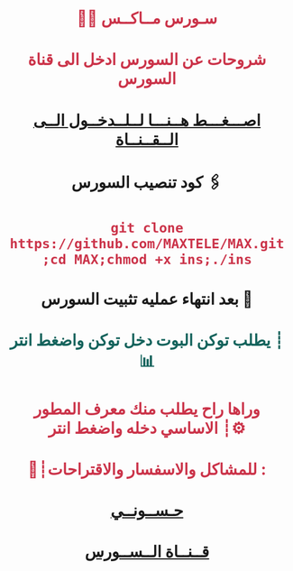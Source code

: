 # <p align="center" style="color:#cb3349" >👨‍💻 سـورس مــاكــس

# <p align="center" style="color:#cb3349" > شروحات عن السورس ادخل الى قناة السورس

# <p align="center" style="color:#cb3349" > [اصـــغـــط هــنـــا لــلــدخــول الــى الــقــنــاة](https://telegram.me/hlh_313) <br>

# <p align="center"> كود تنصيب السورس 🖇

 # <p align="center" style="color:#cb3349" > `git clone https://github.com/MAXTELE/MAX.git ;cd MAX;chmod +x ins;./ins`    

# <p align="center"> بعد انتهاء عمليه تثبيت السورس 🚸

# <p align="center" style="color: #14635c;" >يطلب توكن البوت دخل توكن واضغط انتر ┊📊
 
# <p align="center" style="color:#cb3349" > وراها راح يطلب منك معرف المطور الاساسي دخله واضغط انتر ┊⚙️


# <p align="center" style="color:#cb3349" > 💬┊للمشاكل والاسفسار والاقتراحات :
  
# <p align="center" style="color:#cb3349" > [حـســونــي](https://telegram.me/hlh313) <br>
  
  
# <p align="center" style="color:#cb3349" > [قــنــاة الــســورس](https://telegram.me/hlh_313) <br>

